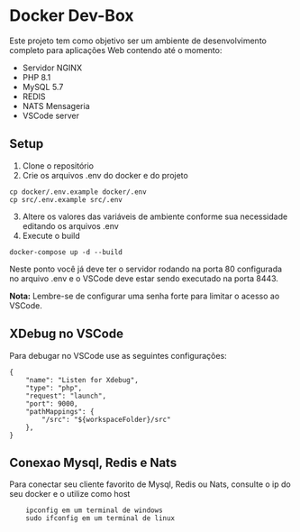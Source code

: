 # Docker Dev-Box

Este projeto tem como objetivo ser um ambiente de desenvolvimento completo para aplicações Web contendo até o momento:

- Servidor NGINX
- PHP 8.1
- MySQL 5.7
- REDIS
- NATS Mensageria
- VSCode server

## Setup

1. Clone o repositório
2. Crie os arquivos .env do docker e do projeto
```
cp docker/.env.example docker/.env
cp src/.env.example src/.env
```
3. Altere os valores das variáveis de ambiente conforme sua necessidade editando os arquivos .env
4. Execute o build
```
docker-compose up -d --build
```
Neste ponto você já deve ter o servidor rodando na porta 80 configurada no arquivo .env e o VSCode deve estar sendo executado na porta 8443.

**Nota:** Lembre-se de configurar uma senha forte para limitar o acesso ao VSCode.

## XDebug no VSCode
Para debugar no VSCode use as seguintes configurações:
```
{
    "name": "Listen for Xdebug",
    "type": "php",
    "request": "launch",
    "port": 9000,
    "pathMappings": {
        "/src": "${workspaceFolder}/src"
    },
}
```

## Conexao Mysql, Redis e Nats
Para conectar seu cliente favorito de Mysql, Redis ou Nats, consulte o ip do seu docker e o utilize como host
```
    ipconfig em um terminal de windows
    sudo ifconfig em um terminal de linux
```


